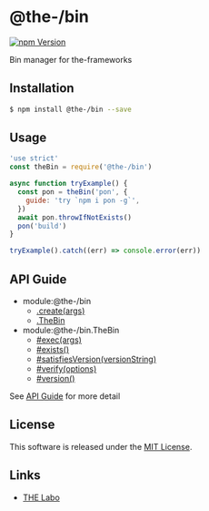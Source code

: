 @the-/bin
==========

<!---
This file is generated by @the-/templates. Do not update manually.
--->

<!-- Badge Start -->
<a name="badges"></a>

[![npm Version][bd_npm_shield_url]][bd_npm_url]

[bd_repo_url]: https://github.com/the-labo/the
[bd_npm_url]: http://www.npmjs.org/package/@the-/bin
[bd_npm_shield_url]: http://img.shields.io/npm/v/@the-/bin.svg?style=flat

<!-- Badge End -->


<!-- Description Start -->
<a name="description"></a>

Bin manager for the-frameworks

<!-- Description End -->


<!-- Overview Start -->
<a name="overview"></a>




<!-- Overview End -->


<!-- Sections Start -->
<a name="sections"></a>

<!-- Section from "doc/readme/01.Installation.md.hbs" Start -->

<a name="section-doc-readme-01-installation-md"></a>

Installation
-----

```bash
$ npm install @the-/bin --save
```


<!-- Section from "doc/readme/01.Installation.md.hbs" End -->

<!-- Section from "doc/readme/02.Usage.md.hbs" Start -->

<a name="section-doc-readme-02-usage-md"></a>

Usage
---------

```javascript
'use strict'
const theBin = require('@the-/bin')

async function tryExample() {
  const pon = theBin('pon', {
    guide: 'try `npm i pon -g`',
  })
  await pon.throwIfNotExists()
  pon('build')
}

tryExample().catch((err) => console.error(err))

```


<!-- Section from "doc/readme/02.Usage.md.hbs" End -->


<!-- Sections Start -->

<a name="api"></a>

## API Guide


- module:@the-/bin
  - [.create(args)](./doc/api/api.md#module_@the-/bin.create)
  - [.TheBin](./doc/api/api.md#module_@the-/bin.TheBin)
- module:@the-/bin.TheBin
  - [#exec(args)](./doc/api/api.md#module_@the-/bin.TheBin#exec)
  - [#exists()](./doc/api/api.md#module_@the-/bin.TheBin#exists)
  - [#satisfiesVersion(versionString)](./doc/api/api.md#module_@the-/bin.TheBin#satisfiesVersion)
  - [#verify(options)](./doc/api/api.md#module_@the-/bin.TheBin#verify)
  - [#version()](./doc/api/api.md#module_@the-/bin.TheBin#version)

See [API Guide](./doc/api/api.md) for more detail


<!-- LICENSE Start -->
<a name="license"></a>

License
-------
This software is released under the [MIT License](https://github.com/the-labo/the/blob/master/LICENSE).

<!-- LICENSE End -->


<!-- Links Start -->
<a name="links"></a>

Links
------

+ [THE Labo][the_labo_url]

[the_labo_url]: https://github.com/the-labo

<!-- Links End -->
